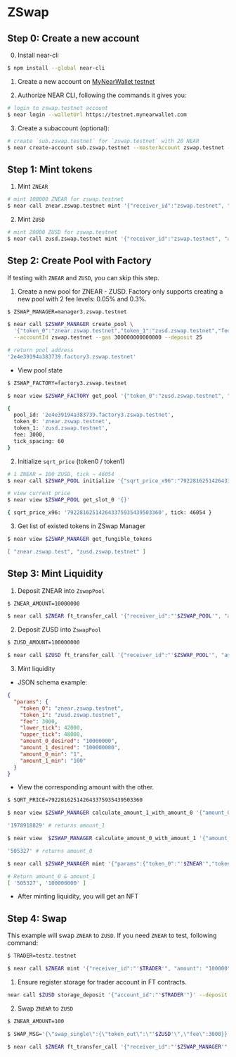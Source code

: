 # ZSwap

## Step 0: Create a new account

0. Install near-cli

```sh
$ npm install --global near-cli
```

1. Create a new account on [MyNearWallet testnet](https://testnet.mynearwallet.com/)

2. Authorize NEAR CLI, following the commands it gives you:

```sh
# login to zswap.testnet account
$ near login --walletUrl https://testnet.mynearwallet.com
```

3. Create a subaccount (optional):

```sh
# create `sub.zswap.testnet` for `zswap.testnet` with 20 NEAR
$ near create-account sub.zswap.testnet --masterAccount zswap.testnet --initialBalance 20
```

## Step 1: Mint tokens

1. Mint `ZNEAR`

```sh
# mint 100000 ZNEAR for zswap.testnet
$ near call znear.zswap.testnet mint '{"receiver_id":"zswap.testnet", "amount": "100000"}' --deposit 1 --accountId zswap.testnet
```

2. Mint `ZUSD`

```sh
# mint 20000 ZUSD for zswap.testnet
$ near call zusd.zswap.testnet mint '{"receiver_id":"zswap.testnet", "amount": "200000"}' --deposit 1 --accountId zswap.testnet
```

## Step 2: Create Pool with Factory

If testing with `ZNEAR` and `ZUSD`, you can skip this step.

1. Create a new pool for ZNEAR - ZUSD. Factory only supports creating a new pool with 2 fee levels: 0.05% and 0.3%.

```sh
$ ZSWAP_MANAGER=manager3.zswap.testnet

$ near call $ZSWAP_MANAGER create_pool \
  '{"token_0":"znear.zswap.testnet","token_1":"zusd.zswap.testnet","fee":3000}' \
  --accountId zswap.testnet --gas 300000000000000 --deposit 25

# return pool address
'2e4e39194a383739.factory3.zswap.testnet'
```

- View pool state

```sh
$ ZSWAP_FACTORY=factory3.zswap.testnet

$ near view $ZSWAP_FACTORY get_pool '{"token_0":"zusd.zswap.testnet", "token_1":"znear.zswap.testnet","fee":3000}'

{
  pool_id: '2e4e39194a383739.factory3.zswap.testnet',
  token_0: 'znear.zswap.testnet',
  token_1: 'zusd.zswap.testnet',
  fee: 3000,
  tick_spacing: 60
}
```

2. Initialize `sqrt_price` (token0 / token1)

```sh
# 1 ZNEAR = 100 ZUSD, tick ~ 46054
$ near call $ZSWAP_POOL initialize '{"sqrt_price_x96":"792281625142643375935439503360"}' --accountId zswap.testnet

# view current price
$ near view $ZSWAP_POOL get_slot_0 '{}'

{ sqrt_price_x96: '792281625142643375935439503360', tick: 46054 }

```

3. Get list of existed tokens in ZSwap Manager

```sh
$ near view $ZSWAP_MANAGER get_fungible_tokens

[ "znear.zswap.test", "zusd.zswap.testnet" ]
```

## Step 3: Mint Liquidity

1. Deposit ZNEAR into `ZswapPool`

```sh
$ ZNEAR_AMOUNT=10000000

$ near call $ZNEAR ft_transfer_call '{"receiver_id":"'$ZSWAP_POOL'", "amount":"'$ZNEAR_AMOUNT'", "msg":""}' --depositYocto 1 --gas 300000000000000 --accountId zswap.testnet
```

2. Deposit ZUSD into `ZswapPool`

```sh
$ ZUSD_AMOUNT=100000000

$ near call $ZUSD ft_transfer_call '{"receiver_id":"'$ZSWAP_POOL'", "amount":"'$ZUSD_AMOUNT'", "msg":""}' --depositYocto 1 --gas 300000000000000 --accountId zswap.testnet
```

3. Mint liquidity

- JSON schema example:

```json
{
  "params": {
    "token_0": "znear.zswap.testnet",
    "token_1": "zusd.zswap.testnet",
    "fee": 3000,
    "lower_tick": 42000,
    "upper_tick": 48000,
    "amount_0_desired": "10000000",
    "amount_1_desired": "100000000",
    "amount_0_min": "1",
    "amount_1_min": "100"
  }
}
```

- View the corresponding amount with the other.

```sh
$ SQRT_PRICE=792281625142643375935439503360

$ near view $ZSWAP_MANAGER calculate_amount_1_with_amount_0 '{"amount_0":"'$ZNEAR_AMOUNT'","sqrt_price_x96":"'$SQRT_PRICE'","lower_tick":42000,"upper_tick":48000}'

'1978918829' # returns amount_1

$ near view  $ZSWAP_MANAGER calculate_amount_0_with_amount_1 '{"amount_1":"'$ZUSD_AMOUNT'","sqrt_price_x96":"'$SQRT_PRICE'","lower_tick":42000,"upper_tick":48000}'

'505327' # returns amount_0
```

```sh
$ near call $ZSWAP_MANAGER mint '{"params":{"token_0":"'$ZNEAR'","token_1":"'$ZUSD'","fee":3000,"lower_tick":46000,"upper_tick":46100, "amount_0_desired":"'$ZNEAR_AMOUNT'","amount_1_desired":"'$ZUSD_AMOUNT'","amount_0_min":"100","amount_1_min":"100"}}' --gas 300000000000000 --accountId zswap.testnet --deposit 0.1

# Return amount_0 & amount_1
[ '505327', '100000000' ]
```

- After minting liquidity, you will get an NFT

## Step 4: Swap

This example will swap `ZNEAR` to `ZUSD`. If you need `ZNEAR` to test, following command:

```sh
$ TRADER=testz.testnet

$ near call $ZNEAR mint '{"receiver_id":"'$TRADER'", "amount": "100000"}' --deposit 1 --accountId $TRADER
```

1. Ensure register storage for trader account in FT contracts.

```sh
near call $ZUSD storage_deposit '{"account_id":"'$TRADER'"}' --deposit 1 --accountId $TRADER
```

2. Swap `ZNEAR` to `ZUSD`

```sh
$ ZNEAR_AMOUNT=100

$ SWAP_MSG='{\"swap_single\":{\"token_out\":\"'$ZUSD'\",\"fee\":3000}}'

$ near call $ZNEAR ft_transfer_call '{"receiver_id":"'$ZSWAP_MANAGER'", "amount":"'$ZNEAR_AMOUNT'", "msg":"'$SWAP_MSG'"}' --gas 300000000000000 --accountId $TRADER --depositYocto 1
```
